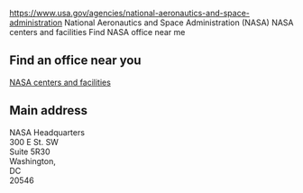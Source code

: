 

https://www.usa.gov/agencies/national-aeronautics-and-space-administration
National Aeronautics and Space Administration (NASA)
NASA centers and facilities
Find NASA office near me

Find an office near you  
-----------------------

[NASA centers and facilities](https://www.nasa.gov/centers-and-facilities/)

Main address  
------------

NASA Headquarters  
300 E St. SW  
Suite 5R30  
Washington,  
DC  
20546
